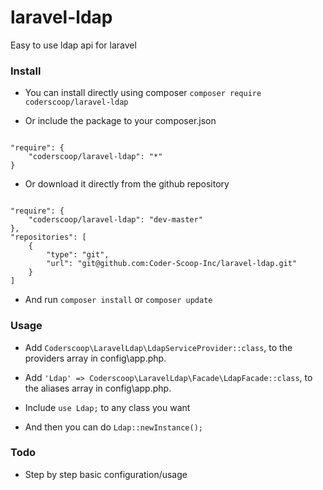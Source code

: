# laravel-ldap

Easy to use ldap api for laravel

### Install

 - You can install directly using composer `composer require coderscoop/laravel-ldap`

 - Or include the package to your composer.json

```

"require": {
    "coderscoop/laravel-ldap": "*"
}

```

 - Or download it directly from the github repository

```

"require": {
    "coderscoop/laravel-ldap": "dev-master"
},
"repositories": [
    {
        "type": "git",
        "url": "git@github.com:Coder-Scoop-Inc/laravel-ldap.git"
    }
]

```

 - And run `composer install` or `composer update`


### Usage

 - Add `Coderscoop\LaravelLdap\LdapServiceProvider::class`, to the providers array in config\app.php.

 - Add `'Ldap' => Coderscoop\LaravelLdap\Facade\LdapFacade::class`, to the aliases array in config\app.php.

 - Include `use Ldap;` to any class you want

 - And then you can do `Ldap::newInstance();`

### Todo

 - Step by step basic configuration/usage
